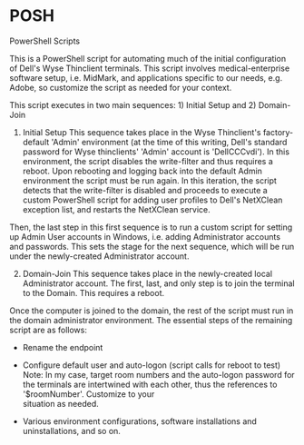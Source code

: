 # POSH
PowerShell Scripts

This is a PowerShell script for automating much of the initial configuration of Dell's Wyse Thinclient terminals. This script involves medical-enterprise software setup, i.e. MidMark, and applications specific to our needs, e.g. Adobe, so customize the script as needed for your context. 

This script executes in two main sequences: 1) Initial Setup and 2) Domain-Join 

1) Initial Setup
This sequence takes place in the Wyse Thinclient's factory-default 'Admin' environment (at the time of this writing, Dell's standard password for Wyse thinclients' 'Admin' account is 'DellCCCvdi'). In this environment, the script disables the write-filter and thus requires a reboot. Upon rebooting and logging back into the default Admin environment the script must be run again. In this iteration, the script detects that the write-filter is disabled and proceeds to execute a custom PowerShell script for adding user profiles to Dell's NetXClean exception list, and restarts the NetXClean service. 

Then, the last step in this first sequence is to run a custom script for setting up Admin User accounts in Windows, i.e. adding Administrator accounts and passwords. This sets the stage for the next sequence, which will be run under the newly-created Administrator account.

2) Domain-Join
This sequence takes place in the newly-created local Administrator account. The first, last, and only step is to join the terminal to the Domain. This requires a reboot. 

Once the computer is joined to the domain, the rest of the script must run in the domain administrator environment. The essential steps of the remaining script are as follows:

- Rename the endpoint

- Configure default user and auto-logon (script calls for reboot to test)
  Note: In my case, target room numbers and the auto-logon password for the terminals are intertwined with each other, thus the references to '$roomNumber'. Customize to your   
  situation as needed.
  
- Various environment configurations, software installations and uninstallations, and so on. 


